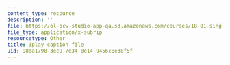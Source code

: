 ```yaml
---
content_type: resource
description: ''
file: https://ol-ocw-studio-app-qa.s3.amazonaws.com/courses/18-01-single-variable-calculus-fall-2006/98da17983ec97d340e149456c8e38f5f_CXKoCMVqM9s.srt
file_type: application/x-subrip
resourcetype: Other
title: 3play caption file
uid: 98da1798-3ec9-7d34-0e14-9456c8e38f5f
---
```


